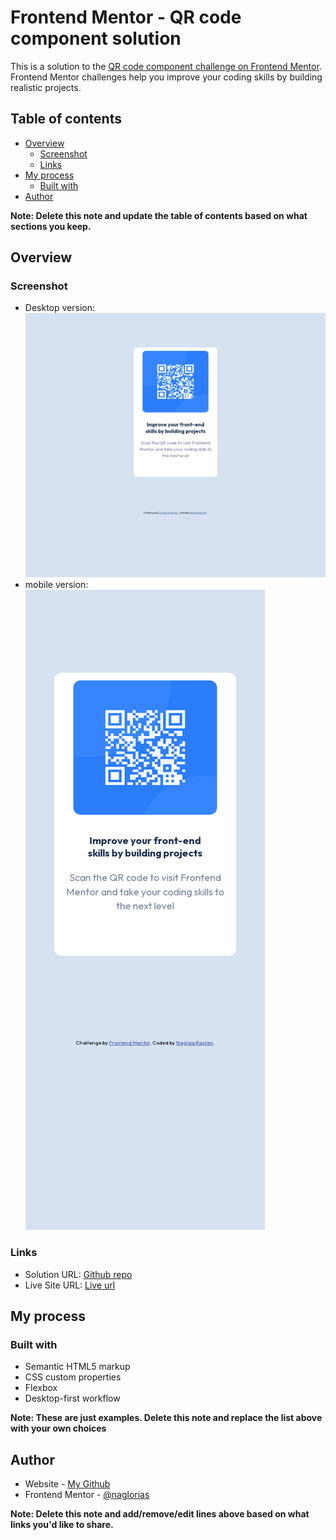 # Frontend Mentor - QR code component solution

This is a solution to the [QR code component challenge on Frontend Mentor](https://www.frontendmentor.io/challenges/qr-code-component-iux_sIO_H). Frontend Mentor challenges help you improve your coding skills by building realistic projects. 

## Table of contents

- [Overview](#overview)
  - [Screenshot](#screenshot)
  - [Links](#links)
- [My process](#my-process)
  - [Built with](#built-with)
- [Author](#author)


**Note: Delete this note and update the table of contents based on what sections you keep.**

## Overview

### Screenshot

- Desktop version:  ![](./images/desktop-version-scrshot.png)
- mobile version: ![](./images/mobile-version-scrshot.png)



### Links

- Solution URL: [Github repo](https://github.com/naglorias/Qr-code.git)
- Live Site URL: [Live url](https://naglorias.github.io/Qr-code/)

## My process

### Built with

- Semantic HTML5 markup
- CSS custom properties
- Flexbox
- Desktop-first workflow


**Note: These are just examples. Delete this note and replace the list above with your own choices**







## Author

- Website - [My Github](https://github.com/naglorias)
- Frontend Mentor - [@naglorias](https://www.frontendmentor.io/profile/naglorias)

**Note: Delete this note and add/remove/edit lines above based on what links you'd like to share.**


